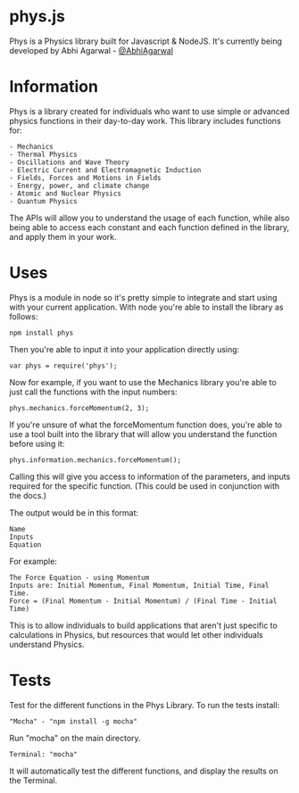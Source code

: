 phys.js
====

Phys is a Physics library built for Javascript & NodeJS. It's currently being developed by Abhi Agarwal - [@AbhiAgarwal](https://twitter.com/abhiagarwal)

Information
====

Phys is a library created for individuals who want to use simple or advanced physics functions in their day-to-day work. This library includes functions for:

    - Mechanics
    - Thermal Physics
    - Oscillations and Wave Theory
    - Electric Current and Electromagnetic Induction
    - Fields, Forces and Motions in Fields
    - Energy, power, and climate change
    - Atomic and Nuclear Physics
    - Quantum Physics

The APIs will allow you to understand the usage of each function, while also being able to access each constant and each function defined in the library, and apply them in your work.

Uses
====

Phys is a module in node so it's pretty simple to integrate and start using with your current application. With node you're able to install the library as follows:

    npm install phys

Then you're able to input it into your application directly using:

    var phys = require('phys');

Now for example, if you want to use the Mechanics library you're able to just call the functions with the input numbers:

    phys.mechanics.forceMomentum(2, 3);

If you're unsure of what the forceMomentum function does, you're able to use a tool built into the library that will allow you understand the function before using it:

    phys.information.mechanics.forceMomentum();

Calling this will give you access to information of the parameters, and inputs required for the specific function. (This could be used in conjunction with the docs.)

The output would be in this format:

    Name
    Inputs
    Equation

For example:

    The Force Equation - using Momentum
    Inputs are: Initial Momentum, Final Momentum, Initial Time, Final Time.
    Force = (Final Momentum - Initial Momentum) / (Final Time - Initial Time)

This is to allow individuals to build applications that aren't just specific to calculations in Physics, but resources that would let other individuals understand Physics.

Tests
====

Test for the different functions in the Phys Library. To run the tests install:

    "Mocha" - "npm install -g mocha"

Run "mocha" on the main directory.

    Terminal: "mocha" 

It will automatically test the different functions, and display the results on the Terminal.